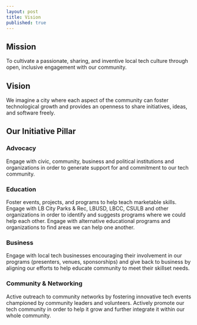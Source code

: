 ```yaml
---
layout: post
title: Vision
published: true
---
```


<!-- About Section -->
<section id="vision" class="container content-section text-center">
		<div class="row">
				<div class="">
						<h2>Mission</h2>
						<p>To cultivate a passionate, sharing, and inventive local tech culture through open, inclusive engagement with our community.</p>
            <h2>Vision</h2>
						<p>We imagine a city where each aspect of the community can foster technological growth and provides an openness to share initiatives, ideas, and software freely.</p>
						<h2>Our Initiative Pillar</h2>
						<h3>Advocacy</h3>
						<p>Engage with civic, community, business and political institutions and organizations in order to generate support for and commitment to our tech community. </p>
						<h3>Education</h3>
						<p>Foster events, projects, and programs to help teach marketable skills.  Engage with LB City Parks & Rec, LBUSD, LBCC, CSULB and other organizations in order to identify and suggests programs where we could help each other.  Engage with alternative educational programs and organizations to find areas we can help one another.</p>
						<h3>Business</h3>
						<p>Engage with local tech businesses encouraging their involvement in our programs (presenters, venues, sponsorships) and give back to business by aligning our efforts to help educate community to meet their skillset needs.</p>
						<h3>Community & Networking</h3>
						<p>Active outreach to community networks by fostering innovative tech events championed by community leaders and volunteers. Actively promote our tech community in order to help it grow and further integrate it within our whole community.</p>
				</div>
		</div>
</section>
